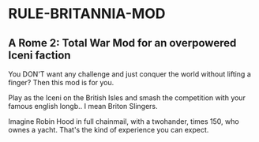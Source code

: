 # RULE-BRITANNIA-MOD
## A Rome 2: Total War Mod for an overpowered Iceni faction

You DON'T want any challenge and just conquer the world without lifting a finger? Then this mod is for you.

Play as the Iceni on the British Isles and smash the competition with your famous english longb.. I mean Briton Slingers.

Imagine Robin Hood in full chainmail, with a twohander, times 150, who ownes a yacht. That's the kind of experience you can expect.
